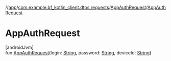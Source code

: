 //[app](../../../index.md)/[com.example.bf_kotlin_client.dtos.requests](../index.md)/[AppAuthRequest](index.md)/[AppAuthRequest](-app-auth-request.md)

# AppAuthRequest

[androidJvm]\
fun [AppAuthRequest](-app-auth-request.md)(login: [String](https://kotlinlang.org/api/latest/jvm/stdlib/kotlin/-string/index.html), password: [String](https://kotlinlang.org/api/latest/jvm/stdlib/kotlin/-string/index.html), deviceId: [String](https://kotlinlang.org/api/latest/jvm/stdlib/kotlin/-string/index.html))
